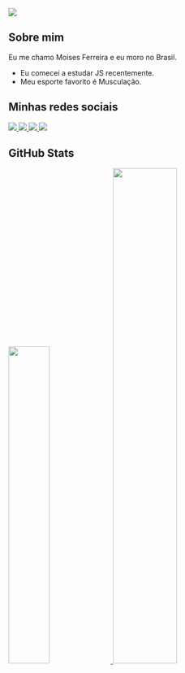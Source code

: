 ![](https://komarev.com/ghpvc/?username=mooisessenjuizo&style=for-the-badge-square) [](https://github.com/mooisessenjuizo)
## Sobre mim
Eu me chamo Moises Ferreira e eu moro no Brasil.
- Eu comecei a estudar JS recentemente.
- Meu esporte favorito é Musculação.

## Minhas redes sociais 
<a href="https://www.linkedin.com/in/moisessenju/">
    <img src="https://img.shields.io/badge/linkedin-%230077B5?style=for-the-badge&logo=linkedin&logoColor=white&color=8213d6" />
<a href="https://discord.com/users/Senjuizo#5390/">
    <img src="https://img.shields.io/badge/discord-%230077B5?style=for-the-badge&logo=discord&logoColor=white&color=8213d6" />
</a>
<a href="mailto:moises.izuna22@gmail.com">
    <img src="https://img.shields.io/badge/email-%230077B5?style=for-the-badge&logo=gmail&logoColor=white&color=8213d6" />
</a>
<a href="https://www.instagram.com/moisessenjuizo/">
    <img src="https://img.shields.io/badge/instagram-%230077B5?style=for-the-badge&logo=instagram&logoColor=white&color=8213d6" />
</a>





 ## GitHub Stats   
 <a href="https://github.com/moisessenjuizo/moisessenjuizo">
  <img width="40%" src="https://github-readme-stats-eight-theta.vercel.app/api/top-langs/?username=moisessenjuizo&layout=compact&langs_count=8&theme=dark&hide=css,scss"/>
  <img width="50%" src="https://github-readme-stats.vercel.app/api?username=moisessenjuizo&show_icons=true&theme=dark&include_all_commits=true&count_private=true&number_format=long"/>
</a>
